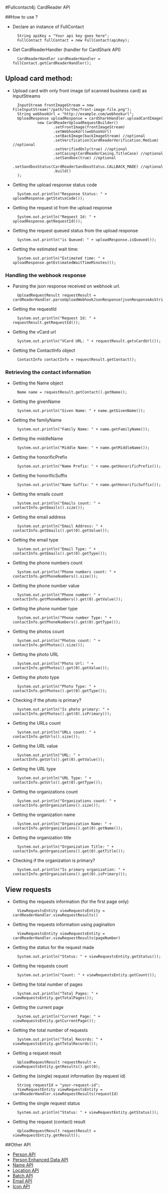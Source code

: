 #Fullcontact4j: CardReader API

##How to use ?

* Declare an instance of FullContact

        String apiKey = "Your api key goes here";
        FullContact fullContact = new FullContact(apiKey);

* Get CardReaderHandler (handler for CardShark API)

        CardReaderHandler cardReaderHandler = fullContact.getCardReaderHandler();


## Upload card method:

* Upload card with only front image (of scanned business card) as InputStreams

        InputStream frontImageStream = new FileInputStream("/path/to/the/front-image-file.png");
        String webhookUrl = "http://example.com/webhookurl";
        UploadResponse uploadResponse = cardSharkHandler.uploadCardImage(
        		 new CardReaderUploadRequestBuilder()
        		 		.setFrontImage(frontImageStream)
        		 		.setWebhookUrl(webhookUrl)
        		 		.setBackImage(backImageStream) //optional
        		 		.setVerification(CardReaderVerification.Medium) //optional
        		 		.setVerifiedOnly(true) //optional
        		 		.setCasing(CardReaderCasing.TitleCase) //optional
        		 		.setSandbox(true) //optional
        		 		.setSandboxStatus(CardReaderSandboxStatus.CALLBACK_MADE) //optional
        		 		.build()
        );

* Getting the upload response status code

        System.out.println("Response Status: " + uploadResponse.getStatusCode());

* Getting the request id from the upload response

        System.out.println("Request Id: " + uploadResponse.getRequestId());

* Getting the request queued status from the upload response

        System.out.println("is Queued: " + uploadResponse.isQueued());
        
* Getting the estimated wait time:

		System.out.println("Estimated time: " + uploadResponse.getEstimatedWaitTimeMinutes());

### Handling the webhook response

* Parsing the json response received on webhook url.

        UploadRequestResult requestResult = cardReaderHandler.parseUploadWebhookJsonResponse(jsonResponseAsString);

* Getting the requestId

        System.out.println("Request Id: " + requestResult.getRequestId());

* Getting the vCard url

        System.out.println("VCard URL: " + requestResult.getvCardUrl());

* Getting the ContactInfo object

        ContactInfo contactInfo = requestResult.getContact();

### Retrieving the contact information

* Getting the Name object

        Name name = requestResult.getContact().getName();

* Getting the givenName

        System.out.println("Given Name: " + name.getGivenName());

* Getting the familyName

        System.out.println("Family Name: " + name.getFamilyName());

* Getting the middleName

        System.out.println("Middle Name: " + name.getMiddleName());

* Getting the honorificPrefix

        System.out.println("Name Prefix: " + name.getHonorificPrefix());

* Getting the honorificSuffix

        System.out.println("Name Suffix: " + name.getHonorificSuffix());

* Getting the emails count

        System.out.println("Emails count: " + contactInfo.getEmails().size());

* Getting the email address

        System.out.println("Email Address: " + contactInfo.getEmails().get(0).getValue());

* Getting the email type

        System.out.println("Email Type: " + contactInfo.getEmails().get(0).getType());

* Getting the phone numbers count

        System.out.println("Phone numbers count: " + contactInfo.getPhoneNumbers().size());

* Getting the phone number value

        System.out.println("Phone number: " + contactInfo.getPhoneNumbers().get(0).getValue());

* Getting the phone number type

        System.out.println("Phone number Type: " + contactInfo.getPhoneNumbers().get(0).getType());

* Getting the photos count

        System.out.println("Photos count: " + contactInfo.getPhotos().size());

* Getting the photo URL

        System.out.println("Photo Url: " + contactInfo.getPhotos().get(0).getValue());

* Getting the photo type

        System.out.println("Photo Type: " + contactInfo.getPhotos().get(0).getType());

* Checking if the photo is primary?

        System.out.println("Is photo primary: " + contactInfo.getPhotos().get(0).isPrimary());

* Getting the URLs count

        System.out.println("URLs count: " + contactInfo.getUrls().size());

* Getting the URL value

        System.out.println("URL: " + contactInfo.getUrls().get(0).getValue());

* Getting the URL type

        System.out.println("URL Type: " + contactInfo.getUrls().get(0).getType());

* Getting the organizations count

        System.out.println("Organizations count: " + contactInfo.getOrganizations().size());

* Getting the organization name

        System.out.println("Organization Name: " + contactInfo.getOrganizations().get(0).getName());

* Getting the organization title

        System.out.println("Organization Title: " + contactInfo.getOrganizations().get(0).getTitle());

* Checking if the organization is primary?

        System.out.println("Is primary organization: " + contactInfo.getOrganizations().get(0).isPrimary());


## View requests

* Getting the requests information (for the first page only)

        ViewRequestsEntity viewRequestsEntity = cardReaderHandler.viewRequestResults()

* Getting the requests information using pagination

        ViewRequestsEntity viewRequestsEntity = cardReaderHandler.viewRequestResults(pageNumber)

* Getting the status for the request made

        System.out.println("Status: " + viewRequestsEntity.getStatus());

* Getting the requests count

        System.out.println("Count: " + viewRequestsEntity.getCount());

* Getting the total number of pages

        System.out.println("Total Pages: " + viewRequestsEntity.getTotalPages());

* Getting the current page

        System.out.println("Current Page: " + viewRequestsEntity.getCurrentPage());

* Getting the total number of requests

        System.out.println("Total Records: " + viewRequestsEntity.getTotalRecords());

* Getting a request result

        UploadRequestResult requestResult = viewRequestsEntity.getResults().get(0);

* Getting the (single) request information (by request id)

        String requestId = "your-request-id";
        ViewRequestEntity viewRequestsEntity = cardReaderHandler.viewRequestResults(requestId)

* Getting the single request status

        System.out.println("Status: " + viewRequestEntity.getStatus());

* Getting the request (contact) result

        UploadRequestResult requestResult = viewRequestEntity.getResult();

##Other API

* [Person API](/fullcontact/fullcontact4j/tree/master/docs/person/)
* [Person Enhanced Data API](/fullcontact/fullcontact4j/tree/master/docs/enhancedData/)
* [Name API](/fullcontact/fullcontact4j/tree/master/docs/name/)
* [Location API](/fullcontact/fullcontact4j/tree/master/docs/location/)
* [Batch API](/fullcontact/fullcontact4j/tree/master/docs/batch/)
* [Email API](/fullcontact/fullcontact4j/tree/master/docs/email/)
* [Icon API](/fullcontact/fullcontact4j/tree/master/docs/icon/)
